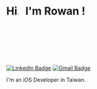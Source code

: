 # Hi<img src="https://media.giphy.com/media/hvRJCLFzcasrR4ia7z/giphy.gif" width="3%"> I'm Rowan !
[![LinkedIn Badge](https://img.shields.io/badge/LinkedIn-0077B5?style=flash&logo=linkedin&logoColor=white&link=https://www.linkedin.com/in/%E6%9B%B8%E7%B6%AD-%E8%A8%B1-109621210/)](https://www.linkedin.com/in/rowan-su/) [![Gmail Badge](https://img.shields.io/badge/Gmail-D14836?style=flash&logo=gmail&logoColor=white&link=mailto:kelly912718@gmail.com)](mailto:szian516@gmail.com) 

I'm an iOS Developer in Taiwan.

<!--
**zaegp/zaegp** is a ✨ _special_ ✨ repository because its `README.md` (this file) appears on your GitHub profile.

Here are some ideas to get you started:

- 🔭 I’m currently working on ...
- 🌱 I’m currently learning ...
- 👯 I’m looking to collaborate on ...
- 🤔 I’m looking for help with ...
- 💬 Ask me about ...
- 📫 How to reach me: ...
- 😄 Pronouns: ...
- ⚡ Fun fact: ...
-->

